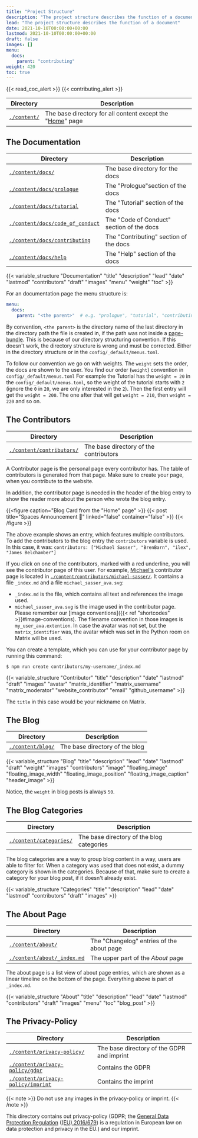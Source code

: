 ```yaml
---
title: "Project Structure"
description: "The project structure describes the function of a document"
lead: "The project structure describes the function of a document"
date: 2021-10-10T00:00:00+00:00
lastmod: 2021-10-10T00:00:00+00:00
draft: false
images: []
menu:
  docs:
    parent: "contributing"
weight: 420
toc: true
---
```


{{< read_coc_alert >}} {{< contributing_alert >}}

| Directory                                                                                     | Description                                                                                   |
| --------------------------------------------------------------------------------------------- | --------------------------------------------------------------------------------------------- |
| [`./content/`](https://github.com/matrix-python/matrix-python.github.io/tree/master/content/) | The base directory for all content except the "[Home](https://matrix-python.github.io/)" page |

## The Documentation

| Directory                                                                                                                             | Description                               |
| ------------------------------------------------------------------------------------------------------------------------------------- | ----------------------------------------- |
| [`./content/docs/`](https://github.com/matrix-python/matrix-python.github.io/tree/master/content/docs)                                | The base directory for the docs           |
| [`./content/docs/prologue`](https://github.com/matrix-python/matrix-python.github.io/tree/master/content/docs/prologue)               | The "Prologue"section of the docs         |
| [`./content/docs/tutorial`](https://github.com/matrix-python/matrix-python.github.io/tree/master/content/docs/tutorial)               | The "Tutorial" section of the docs        |
| [`./content/docs/code_of_conduct`](https://github.com/matrix-python/matrix-python.github.io/tree/master/content/docs/code_of_conduct) | The "Code of Conduct" section of the docs |
| [`./content/docs/contributing`](https://github.com/matrix-python/matrix-python.github.io/tree/master/content/docs/contributing)       | The "Contributing" section of the docs    |
| [`./content/docs/help`](https://github.com/matrix-python/matrix-python.github.io/tree/master/content/docs/help)                       | The "Help" section of the docs            |

{{< variable_structure "Documentation" "title" "description" "lead" "date" "lastmod" "contributors" "draft" "images" "menu" "weight" "toc" >}}

For an documentation page the menu structure is:

```yaml
menu:
  docs:
    parent: "<the parent>"  # e.g. "prologue", "tutorial", "contributing", ...
```

By convention, `<the parent>` is the directory name of the last directory in
the directory path the file is created in, if the path was not inside a
[page-bundle](https://gohugo.io/content-management/page-bundles/). This is
because of our directory structuring convention. If this doesn't work, the
directory structure is wrong and must be corrected. Either in the directory
structure or in the `config/_default/menus.toml`.

To follow our convention we go on with weights. The `weight` sets the order,
the docs are shown to the user. You find our order (`weight`) convention in
`config/_default/menus.toml` For example the Tutorial has the `weight = 20` in
the `config/_default/menus.toml`, so the weight of the tutorial starts with `2`
(ignore the `0` in `20`, we are only interested in the `2`). Then the first
entry will get the `weight = 200`. The one after that will get `weight = 210`,
then `weight = 220` and so on.

## The Contributors

| Directory                                                                                                              | Description                            |
| ---------------------------------------------------------------------------------------------------------------------- | -------------------------------------- |
| [`./content/contributors/`](https://github.com/matrix-python/matrix-python.github.io/tree/master/content/contributors) | The base directory of the contributors |

A Contributor page is the personal page every contributor has. The table of
contributors is generated from that page. Make sure to create your page, when
you contribute to the website.

In addition, the contributor page is needed in the header of the blog entry to
show the reader more about the person who wrote the blog entry.

{{<figure caption="Blog Card from the \"Home\" page" >}}
{{< post title="Spaces Announcement 🎉" linked="false" container="false" >}}
{{< /figure >}}

The above example shows an entry, which features multiple contributors. To add
the contributors to the blog entry the `contributors` variable is used. In this
case, it was:
`contributors: ["Michael Sasser", "BrenBarn", "ilex", "James Belchamber"]`

If you click on one of the contributors, marked with a red underline, you will
see the contributor page of this user. For example,
[Michael's](https://matrix-python.github.io/contributors/michael-sasser/)
contributor page is located in
[`./content/contributors/michael-sasser/`](https://github.com/matrix-python/matrix-python.github.io/tree/master/content/contributors/michael-sasser/).
It contains a file `_index.md` and a file `michael_sasser_ava.svg`:

- `_index.md` is the file, which contains all text and references the image
  used.
- `michael_sasser_ava.svg` is the image used in the contributor page. Please
  remember our [image conventions]({{< ref "shortcodes" >}}#image-conventions).
  The filename convention in those images is `my_user_ava.extention`.
  In case the avatar was not set, but the `matrix_identifier` was, the avatar
  which was set in the Python room on Matrix will be used.

You can create a template, which you can use for your contributor page by
running this command:

`$ npm run create contributors/my-username/_index.md`

{{< variable_structure "Contributor" "title" "description" "date" "lastmod" "draft" "images" "avatar" "matrix_identifier" "matrix_username" "matrix_moderator" "website_contributor" "email" "github_username" >}}

The `title` in this case would be your nickname on Matrix.

## The Blog

| Directory                                                                                              | Description                    |
| ------------------------------------------------------------------------------------------------------ | ------------------------------ |
| [`./content/blog/`](https://github.com/matrix-python/matrix-python.github.io/tree/master/content/blog) | The base directory of the blog |

{{< variable_structure "Blog" "title" "description" "lead" "date" "lastmod" "draft" "weight" "images" "contributors" "image" "floating_image" "floating_image_width" "floating_image_position" "floating_image_caption" "header_image" >}}

Notice, the `weight` in blog posts is always `50`.

## The Blog Categories

| Directory                                                                                                          | Description                               |
| ------------------------------------------------------------------------------------------------------------------ | ----------------------------------------- |
| [`./content/categories/`](https://github.com/matrix-python/matrix-python.github.io/tree/master/content/categories) | The base directory of the blog categories |

The blog categories are a way to group blog content in a way, users are able to
filter for. When a category was used that does not exist, a dummy category is 
shown in the categories. Because of that, make sure to create a category for 
your blog post, if it doesn't already exist.

{{< variable_structure "Categories" "title" "description" "lead" "date" "lastmod" "contributors" "draft" "images" >}}

## The About Page

| Directory                                                                                                                   | Description                               |
| --------------------------------------------------------------------------------------------------------------------------- | ----------------------------------------- |
| [`./content/about/`](https://github.com/matrix-python/matrix-python.github.io/tree/master/content/about)                    | The "Changelog" entries of the about page |
| [`./content/about/_index.md`](https://github.com/matrix-python/matrix-python.github.io/tree/master/content/about/_index.md) | The upper part of the _About_ page        |

The about page is a list view of about page entries, which are shown as a
linear timeline on the bottom of the page. Everything above is part of
`_index.md`.

{{< variable_structure "About" "title" "description" "lead" "date" "lastmod" "contributors" "draft" "images" "menu" "toc" "blog_post" >}}

## The Privacy-Policy

| Directory                                                                                                                                 | Description                                |
| ----------------------------------------------------------------------------------------------------------------------------------------- | ------------------------------------------ |
| [`./content/privacy-policy/`](https://github.com/matrix-python/matrix-python.github.io/tree/master/content/privacy-policy)                | The base directory of the GDPR and imprint |
| [`./content/privacy-policy/gdpr`](https://github.com/matrix-python/matrix-python.github.io/tree/master/content/privacy-policy/gdpr)       | Contains the GDPR                          |
| [`./content/privacy-policy/imprint`](https://github.com/matrix-python/matrix-python.github.io/tree/master/content/privacy-policy/imprint) | Contains the imprint                       |

{{< note >}} Do not use any images in the privacy-policy or imprint.
{{< /note >}}

This directory contains out privacy-policy (GDPR; the
[General Data Protection Regulation](https://en.wikipedia.org/wiki/General_Data_Protection_Regulation)
([(EU) 2016/679](https://eur-lex.europa.eu/eli/reg/2016/679/oj)) is a
regulation in European law on data protection and privacy in the EU.) and our
imprint.
